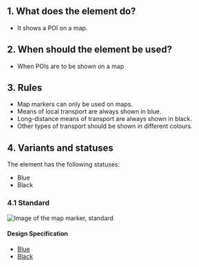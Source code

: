 ## 1. What does the element do?
*   It shows a POI on a map.

## 2. When should the element be used?
*   When POIs are to be shown on a map

## 3. Rules
*   Map markers can only be used on maps.
*   Means of local transport are always shown in blue.
*   Long-distance means of transport are always shown in black.
*   Other types of transport should be shown in different colours.

## 4. Variants and statuses
The element has the following statuses: 
*   Blue 
*   Black

### 4.1 Standard
![Image of the map marker, standard](https://raw.githubusercontent.com/sbb-design-systems/sbb-design-system/master/mobile/elements/map-marker/images/ME23_Standard.png 'class: image')

#### Design Specification
*   [Blue](https://sbb.invisionapp.com/d/main#/console/14051805/313167035/inspect)
*   [Black](https://sbb.invisionapp.com/d/main#/console/14051805/313167036/inspect)